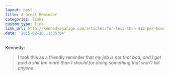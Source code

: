 ```yaml
---
layout: post
title: A Great Reminder
categories: links
custom_type: link
link_url: http://kennedysgarage.com/articles/for-less-than-$12-per-hour-you-could-be-a-babysister/
date: '2015-02-18 11:35:04'
---
```

Kennedy:

> I took this as a friendly reminder that *my job is not that bad, and I get paid a shit ton more than I should for doing something that won’t kill anyone.*